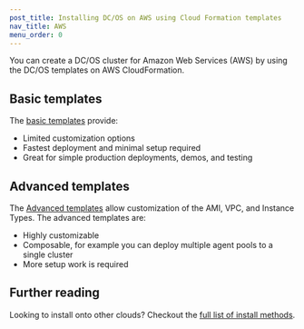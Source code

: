 ```yaml
---
post_title: Installing DC/OS on AWS using Cloud Formation templates
nav_title: AWS
menu_order: 0
---
```


You can create a DC/OS cluster for Amazon Web Services (AWS) by using the DC/OS templates on AWS CloudFormation.

## Basic templates

The [basic templates](/docs/1.10/installing/cloud-templates/aws/basic/) provide:

* Limited customization options
* Fastest deployment and minimal setup required
* Great for simple production deployments, demos, and testing

## Advanced templates

The [Advanced templates](/docs/1.10/installing/cloud-templates/aws/advanced/) allow customization of the AMI, VPC, and Instance Types. The advanced templates are:

* Highly customizable
* Composable, for example you can deploy multiple agent pools to a single cluster
* More setup work is required

## Further reading

Looking to install onto other clouds? Checkout the [full list of install methods](/docs/1.10/installing/).
